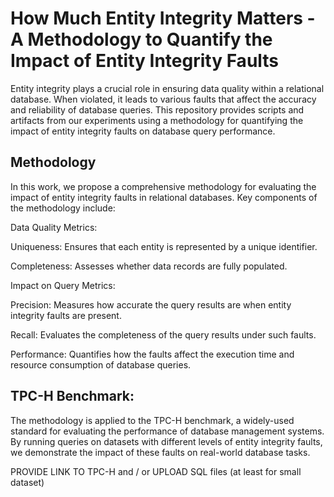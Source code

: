 # How Much Entity Integrity Matters - A Methodology to Quantify the Impact of Entity Integrity Faults

Entity integrity plays a crucial role in ensuring data quality within a relational database. When violated, it leads to various faults that affect the accuracy and reliability of database queries. This repository provides scripts and artifacts from our experiments using a methodology for quantifying the impact of entity integrity faults on database query performance.


## Methodology

In this work, we propose a comprehensive methodology for evaluating the impact of entity integrity faults in relational databases. Key components of the methodology include:

Data Quality Metrics:

Uniqueness: Ensures that each entity is represented by a unique identifier.

Completeness: Assesses whether data records are fully populated.

Impact on Query Metrics:

Precision: Measures how accurate the query results are when entity integrity faults are present.

Recall: Evaluates the completeness of the query results under such faults.

Performance: Quantifies how the faults affect the execution time and resource consumption of database queries.


## TPC-H Benchmark:

The methodology is applied to the TPC-H benchmark, a widely-used standard for evaluating the performance of database management systems. By running queries on datasets with different levels of entity integrity faults, we demonstrate the impact of these faults on real-world database tasks.

PROVIDE LINK TO TPC-H and / or UPLOAD SQL files (at least for small dataset)
